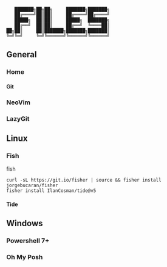 ```
   ███████╗██╗██╗     ███████╗███████╗
   ██╔════╝██║██║     ██╔════╝██╔════╝
   █████╗  ██║██║     █████╗  ███████╗
   ██╔══╝  ██║██║     ██╔══╝  ╚════██║
██╗██║     ██║███████╗███████╗███████║
╚═╝╚═╝     ╚═╝╚══════╝╚══════╝╚══════╝
```

## General

### Home

#### Git

### NeoVim

### LazyGit

## Linux

### Fish

fish

```
curl -sL https://git.io/fisher | source && fisher install jorgebucaran/fisher
fisher install IlanCosman/tide@v5
```

#### Tide

## Windows

### Powershell 7+

### Oh My Posh
